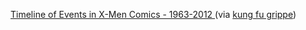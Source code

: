 ---
layout: post
wordpress_id: 1582
wordpress_url: http://noesbueno.com/archives/1582
date: '2013-02-18 18:13:33 -0600'
date_gmt: '2013-02-18 23:13:33 -0600'
body: |
  <p><a href="http://www.comicsbackissues.com/timeline-of-events-in-x-men-comics-1963-2012/">Timeline of Events in X-Men Comics - 1963-2012 </a> <span class="via">(via <a href="http://www.kungfugrippe.com/">kung fu grippe</a>)</span></p>
---